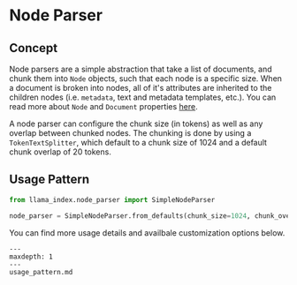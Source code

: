 # Node Parser

## Concept

Node parsers are a simple abstraction that take a list of documents, and chunk them into `Node` objects, such that each node is a specific size. When a document is broken into nodes, all of it's attributes are inherited to the children nodes (i.e. `metadata`, text and metadata templates, etc.). You can read more about `Node` and `Document` properties [here](/docs/core_modules/data_modules/documents_and_nodes/root.md).

A node parser can configure the chunk size (in tokens) as well as any overlap between chunked nodes. The chunking is done by using a `TokenTextSplitter`, which default to a chunk size of 1024 and a default chunk overlap of 20 tokens.

## Usage Pattern

```python
from llama_index.node_parser import SimpleNodeParser

node_parser = SimpleNodeParser.from_defaults(chunk_size=1024, chunk_overlap=20)
```

You can find more usage details and availbale customization options below.

```{toctree}
---
maxdepth: 1
---
usage_pattern.md
```
